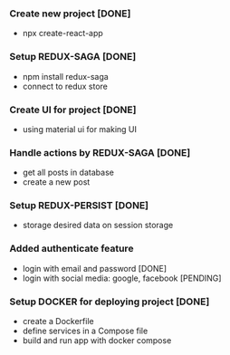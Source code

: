 ### Create new project [DONE]
- npx create-react-app

### Setup REDUX-SAGA [DONE]
- npm install redux-saga
- connect to redux store

### Create UI for project [DONE]
- using material ui for making UI

### Handle actions by REDUX-SAGA [DONE]
- get all posts in database
- create a new post 

### Setup REDUX-PERSIST [DONE]
- storage desired data on session storage

### Added authenticate feature 
- login with email and password [DONE]
- login with social media: google, facebook [PENDING]

### Setup DOCKER for deploying project [DONE]
- create a Dockerfile
- define services in a Compose file
- build and run app with docker compose